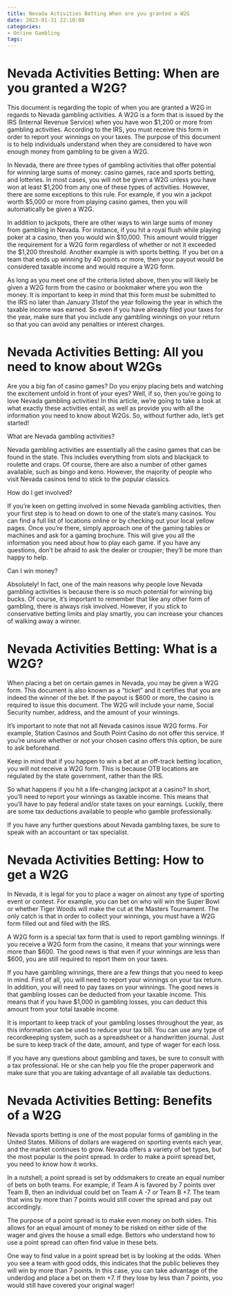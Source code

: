 ```yaml
---
title: Nevada Activities Betting When are you granted a W2G 
date: 2023-01-31 22:10:08
categories:
- Online Gambling
tags:
---
```



#  Nevada Activities Betting: When are you granted a W2G? 

This document is regarding the topic of when you are granted a W2G in regards to Nevada gambling activities. A W2G is a form that is issued by the IRS (Internal Revenue Service) when you have won $1,200 or more from gambling activities. According to the IRS, you must receive this form in order to report your winnings on your taxes. The purpose of this document is to help individuals understand when they are considered to have won enough money from gambling to be given a W2G.

In Nevada, there are three types of gambling activities that offer potential for winning large sums of money: casino games, race and sports betting, and lotteries. In most cases, you will not be given a W2G unless you have won at least $1,200 from any one of these types of activities. However, there are some exceptions to this rule. For example, if you win a jackpot worth $5,000 or more from playing casino games, then you will automatically be given a W2G.

In addition to jackpots, there are other ways to win large sums of money from gambling in Nevada. For instance, if you hit a royal flush while playing poker at a casino, then you would win $10,000. This amount would trigger the requirement for a W2G form regardless of whether or not it exceeded the $1,200 threshold. Another example is with sports betting. If you bet on a team that ends up winning by 40 points or more, then your payout would be considered taxable income and would require a W2G form.

As long as you meet one of the criteria listed above, then you will likely be given a W2G form from the casino or bookmaker where you won the money. It is important to keep in mind that this form must be submitted to the IRS no later than January 31stof the year following the year in which the taxable income was earned. So even if you have already filed your taxes for the year, make sure that you include any gambling winnings on your return so that you can avoid any penalties or interest charges.

#  Nevada Activities Betting: All you need to know about W2Gs 

Are you a big fan of casino games? Do you enjoy placing bets and watching the excitement unfold in front of your eyes? Well, if so, then you’re going to love Nevada gambling activities! In this article, we’re going to take a look at what exactly these activities entail, as well as provide you with all the information you need to know about W2Gs. So, without further ado, let’s get started!

What are Nevada gambling activities?

Nevada gambling activities are essentially all the casino games that can be found in the state. This includes everything from slots and blackjack to roulette and craps. Of course, there are also a number of other games available, such as bingo and keno. However, the majority of people who visit Nevada casinos tend to stick to the popular classics.

How do I get involved?

If you’re keen on getting involved in some Nevada gambling activities, then your first step is to head on down to one of the state’s many casinos. You can find a full list of locations online or by checking out your local yellow pages. Once you’re there, simply approach one of the gaming tables or machines and ask for a gaming brochure. This will give you all the information you need about how to play each game. If you have any questions, don’t be afraid to ask the dealer or croupier; they’ll be more than happy to help.

Can I win money?

Absolutely! In fact, one of the main reasons why people love Nevada gambling activities is because there is so much potential for winning big bucks. Of course, it’s important to remember that like any other form of gambling, there is always risk involved. However, if you stick to conservative betting limits and play smartly, you can increase your chances of walking away a winner.

#  Nevada Activities Betting: What is a W2G? 

When placing a bet on certain games in Nevada, you may be given a W2G form. This document is also known as a “ticket” and it certifies that you are indeed the winner of the bet. If the payout is $600 or more, the casino is required to issue this document. The W2G will include your name, Social Security number, address, and the amount of your winnings. 

It’s important to note that not all Nevada casinos issue W2G forms. For example, Station Casinos and South Point Casino do not offer this service. If you’re unsure whether or not your chosen casino offers this option, be sure to ask beforehand. 

Keep in mind that if you happen to win a bet at an off-track betting location, you will not receive a W2G form. This is because OTB locations are regulated by the state government, rather than the IRS. 

So what happens if you hit a life-changing jackpot at a casino? In short, you’ll need to report your winnings as taxable income. This means that you’ll have to pay federal and/or state taxes on your earnings. Luckily, there are some tax deductions available to people who gamble professionally. 

If you have any further questions about Nevada gambling taxes, be sure to speak with an accountant or tax specialist.

#  Nevada Activities Betting: How to get a W2G 

In Nevada, it is legal for you to place a wager on almost any type of sporting event or contest. For example, you can bet on who will win the Super Bowl or whether Tiger Woods will make the cut at the Masters Tournament. The only catch is that in order to collect your winnings, you must have a W2G form filled out and filed with the IRS.

A W2G form is a special tax form that is used to report gambling winnings. If you receive a W2G form from the casino, it means that your winnings were more than $600. The good news is that even if your winnings are less than $600, you are still required to report them on your taxes.

If you have gambling winnings, there are a few things that you need to keep in mind. First of all, you will need to report your winnings on your tax return. In addition, you will need to pay taxes on your winnings. The good news is that gambling losses can be deducted from your taxable income. This means that if you have $1,000 in gambling losses, you can deduct this amount from your total taxable income.

It is important to keep track of your gambling losses throughout the year, as this information can be used to reduce your tax bill. You can use any type of recordkeeping system, such as a spreadsheet or a handwritten journal. Just be sure to keep track of the date, amount, and type of wager for each loss.

If you have any questions about gambling and taxes, be sure to consult with a tax professional. He or she can help you file the proper paperwork and make sure that you are taking advantage of all available tax deductions.

#  Nevada Activities Betting: Benefits of a W2G

Nevada sports betting is one of the most popular forms of gambling in the United States. Millions of dollars are wagered on sporting events each year, and the market continues to grow. Nevada offers a variety of bet types, but the most popular is the point spread. In order to make a point spread bet, you need to know how it works.

In a nutshell, a point spread is set by oddsmakers to create an equal number of bets on both teams. For example, if Team A is favored by 7 points over Team B, then an individual could bet on Team A -7 or Team B +7. The team that wins by more than 7 points would still cover the spread and pay out accordingly.

The purpose of a point spread is to make even money on both sides. This allows for an equal amount of money to be risked on either side of the wager and gives the house a small edge. Bettors who understand how to use a point spread can often find value in these bets.

One way to find value in a point spread bet is by looking at the odds. When you see a team with good odds, this indicates that the public believes they will win by more than 7 points. In this case, you can take advantage of the underdog and place a bet on them +7. If they lose by less than 7 points, you would still have covered your original wager!